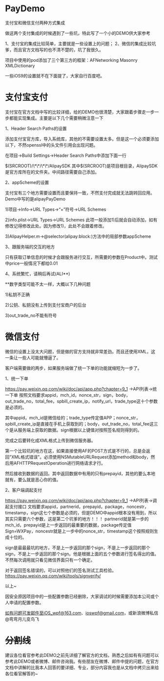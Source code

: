 # PayDemo
支付宝和微信支付两种方式集成

做这两个支付集成的时候遇到了一些坑，特此写了一个小的DEMO供大家参考

1、支付宝的集成比较简单，主要就是一些设置上的问题；
2、微信的集成比较坑爹，而且官方文档写的也不清不楚的，坑了我很久。

项目中使用的pod添加了三个第三方的框架：AFNetworking Masonry XMLDictionary

一些iOS9的设置就不在下面提了，大家自行百度吧。

# 支付宝支付
支付宝在官方文档中写的比较详细，给的DEMO也很清楚，大家跟着步骤走一步一步都能实现集成。主要是以下几个需要稍微注意一下

1、Header Search Paths的设置

  添加支付宝官方库，导入系统库，其他的不需要设置太多。但是这一个必须要添加以下，不然openssl中的头文件引用会出现问题。
  
  在项目->Build Settings->Header Search Paths中添加下面一行
  
  $(SRCROOT)/\*\*/\*\*/AlipaySDK 其中$(SRCROOT)是项目根目录，AlipaySDK是官方库所在的文件夹。中间路径需要自己添加。
  
2、appScheme的设置

  支付宝有三个地方需要设置而且要保持一致，不然支付完成就无法跳转回应用。Demo中写的是alipayPayDemo
  
  1)项目->Info->URL Types->“+”符号->URL Schemes
  
  2)info.plist->URL Types->URL Schemes  此项一般添加1)后就会自动添加，如有修改记得修改此处。因为修改1)，此处不会跟着修改。
  
  3)AlipayHelper.m->@selector(alipay:block:)方法中的局部参数appScheme
  
3、跟服务端的交互的地方
  
  只有获取订单信息的时候才会跟服务进行交互，所需要的参数在Product中。测试中price一般情况下都给0.01
  
4、系统繁忙，请稍后再试(ALI**)

  **数字类型可能不太一样，大概以下几种问题
  
  1)私钥不正确
  
  2)公钥、私钥没有上传到支付宝商户的后台
  
  3)out_trade_no不能有符号


# 微信支付
微信的设置上没太大问题，但是做的官方支持就非常差劲。而且还使用XML，这一条让一些人可能就懵逼了。

客户端需要做的两步，如果服务端做了统一下单的功能就缩短为一步了。

1、统一下单

  https://pay.weixin.qq.com/wiki/doc/api/app.php?chapter=9_1    ->API列表->统一下单
  按照文档要求appid，mch_id，nonce_str，sign，body，out_trade_no，total_fee，spbill_create_ip，notify_url，trade_type这十个参数是必须的。
  
  其中appid，mch_id是微信给的；trade_type传定值APP；nonce_str，spbill_create_ip是直接在手机上获取到的；body，out_trade_no，total_fee这三个是从服务端上获取的数据。sign根据以上键值对按照签名规则得到的。
  
  完成之后要转化成XML格式上传到微信服务器。
  
  第一个比较坑的地方在这，如果直接使用AF的POST方式是不行的，总是会返回"XML格式错误"。必须使用NSMutableURLRequest添加method和body，然后用AFHTTPRequestOperation进行网络请求才行。
  
  
  
  然后接收到数据的返回。其中返回数据中有用的只有prepayid，其他的要么本地就有，要么就是恶心你的值。
  
2、客户端调起支付
  
  https://pay.weixin.qq.com/wiki/doc/api/app.php?chapter=9_1    ->API列表->调起支付接口
  文档要求appid，partnerid，prepayid，package，noncestr，timestamp，sign这七个参数是必须的，但是DEMO中appid根本没有用到，所以其实只需要六个参数，这是第二个坑爹的地方！！！
  partnerid就是第一步的mch_id，prepayid是上一步返回的最重要的数据，package传定值Sign=WXPay，noncestr就是上一步中的nonce_str，timestamp这个按照规则生成十位的。
  
  sign是最最最坑的地方，不是上一步返回的那个sign，不是上一步返回的那个sign，不是上一步返回的那个sign。他是根据上面的五个参数进行签名得出的值。不然每次调用就只看见微信界面只有一个确定。
  
  对于返回签名错误的，可以对照他们的签名测试工具检验。https://pay.weixin.qq.com/wiki/tools/signverify/

以上~  

因安全原因项目中的一些配置参数已经删除，大家调试的时候需要添加本公司或个人申请的配置参数。

如有问题可发邮件至iOS_wpf@163.com、ioswpf@gmail.com，或新浪微博私信@弯弯月儿变鸟飞


# ~~~~~~分割线~~~~~~

建议各位看官参考此DEMO之前先详细了解官方的文档，熟悉之后如有有问题可以参考此DEMO或者微博、邮件咨询我。有些朋友在微博、邮件中提的问题，在官方文档中讲解的比我本人回答的要详细、专业，部分内容我也是从文档中拷贝出来给各位看官解答的~




